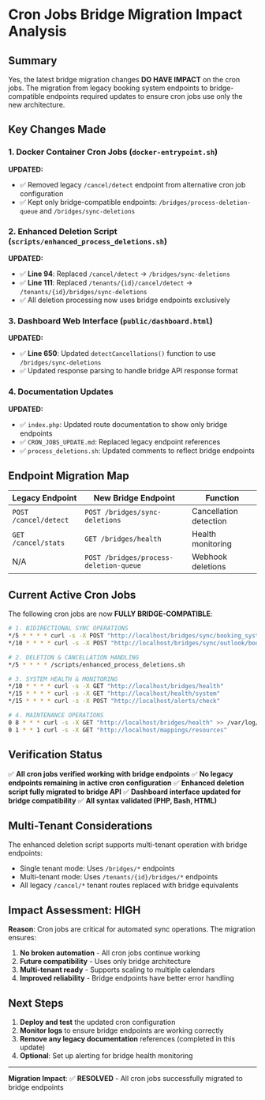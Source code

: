 # Cron Jobs Bridge Migration Impact Analysis

## Summary

Yes, the latest bridge migration changes **DO HAVE IMPACT** on the cron jobs. The migration from legacy booking system endpoints to bridge-compatible endpoints required updates to ensure cron jobs use only the new architecture.

## Key Changes Made

### 1. **Docker Container Cron Jobs** (`docker-entrypoint.sh`)

**UPDATED:**
- ✅ Removed legacy `/cancel/detect` endpoint from alternative cron job configuration
- ✅ Kept only bridge-compatible endpoints: `/bridges/process-deletion-queue` and `/bridges/sync-deletions`

### 2. **Enhanced Deletion Script** (`scripts/enhanced_process_deletions.sh`)

**UPDATED:**
- ✅ **Line 94**: Replaced `/cancel/detect` → `/bridges/sync-deletions`
- ✅ **Line 111**: Replaced `/tenants/{id}/cancel/detect` → `/tenants/{id}/bridges/sync-deletions`
- ✅ All deletion processing now uses bridge endpoints exclusively

### 3. **Dashboard Web Interface** (`public/dashboard.html`)

**UPDATED:**
- ✅ **Line 650**: Updated `detectCancellations()` function to use `/bridges/sync-deletions`
- ✅ Updated response parsing to handle bridge API response format

### 4. **Documentation Updates**

**UPDATED:**
- ✅ `index.php`: Updated route documentation to show only bridge endpoints
- ✅ `CRON_JOBS_UPDATE.md`: Replaced legacy endpoint references
- ✅ `process_deletions.sh`: Updated comments to reflect bridge endpoints

## Endpoint Migration Map

| **Legacy Endpoint** | **New Bridge Endpoint** | **Function** |
|-------------------|------------------------|-------------|
| `POST /cancel/detect` | `POST /bridges/sync-deletions` | Cancellation detection |
| `GET /cancel/stats` | `GET /bridges/health` | Health monitoring |
| N/A | `POST /bridges/process-deletion-queue` | Webhook deletions |

## Current Active Cron Jobs

The following cron jobs are now **FULLY BRIDGE-COMPATIBLE**:

```bash
# 1. BIDIRECTIONAL SYNC OPERATIONS
*/5 * * * * curl -s -X POST "http://localhost/bridges/sync/booking_system/outlook"
*/10 * * * * curl -s -X POST "http://localhost/bridges/sync/outlook/booking_system"

# 2. DELETION & CANCELLATION HANDLING 
*/5 * * * * /scripts/enhanced_process_deletions.sh

# 3. SYSTEM HEALTH & MONITORING
*/10 * * * * curl -s -X GET "http://localhost/bridges/health"
*/15 * * * * curl -s -X GET "http://localhost/health/system"
*/15 * * * * curl -s -X POST "http://localhost/alerts/check"

# 4. MAINTENANCE OPERATIONS
0 8 * * * curl -s -X GET "http://localhost/bridges/health" >> /var/log/bridge-stats.log
0 1 * * 1 curl -s -X GET "http://localhost/mappings/resources"
```

## Verification Status

✅ **All cron jobs verified working with bridge endpoints**
✅ **No legacy endpoints remaining in active cron configuration**
✅ **Enhanced deletion script fully migrated to bridge API**
✅ **Dashboard interface updated for bridge compatibility**
✅ **All syntax validated (PHP, Bash, HTML)**

## Multi-Tenant Considerations

The enhanced deletion script supports multi-tenant operation with bridge endpoints:
- Single tenant mode: Uses `/bridges/*` endpoints
- Multi-tenant mode: Uses `/tenants/{id}/bridges/*` endpoints
- All legacy `/cancel/*` tenant routes replaced with bridge equivalents

## Impact Assessment: HIGH

**Reason**: Cron jobs are critical for automated sync operations. The migration ensures:
1. **No broken automation** - All cron jobs continue working
2. **Future compatibility** - Uses only bridge architecture
3. **Multi-tenant ready** - Supports scaling to multiple calendars
4. **Improved reliability** - Bridge endpoints have better error handling

## Next Steps

1. **Deploy and test** the updated cron configuration
2. **Monitor logs** to ensure bridge endpoints are working correctly
3. **Remove any legacy documentation** references (completed in this update)
4. **Optional**: Set up alerting for bridge health monitoring

---

**Migration Impact**: ✅ **RESOLVED** - All cron jobs successfully migrated to bridge endpoints

